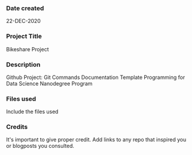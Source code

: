 ### Date created
22-DEC-2020

### Project Title
Bikeshare Project

### Description
Github Project: Git Commands Documentation Template
Programming for Data Science Nanodegree Program

### Files used
Include the files used

### Credits
It's important to give proper credit. Add links to any repo that inspired you or blogposts you consulted.

